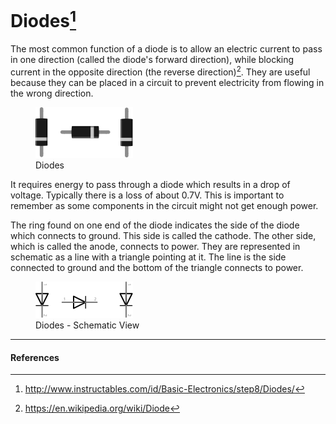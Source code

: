 <!--
title: Diodes
summary: This document describes the diode basic component.
author: G. L. Clark, II
date Created: March 6, 2016
date Modified:{{ file.mtime }}
filename: diodes.md
-->

# Diodes[^1]

The most common function of a diode is to allow an electric current to pass in one direction (called the diode's forward direction), while blocking current in the opposite direction (the reverse direction)[^2]. They are useful because they can be placed in a circuit to prevent electricity from flowing in the wrong direction.

<figure>
<img src="../assets/images/diodes.svg" alt="Diodes">
<figcaption>Diodes</figcaption>
</figure>

It requires energy to pass through a diode which results in a drop of voltage. Typically there is a loss of about 0.7V. This is important to remember as some components in the circuit might not get enough power.

The ring found on one end of the diode indicates the side of the diode which connects to ground. This side is called the cathode. The other side, which is called the anode, connects to power. They are represented in schematic as a line with a triangle pointing at it. The line is the side connected to ground and the bottom of the triangle connects to power.

<figure>
<img src="../assets/images/diodes-schematic.svg" alt="Diodes - Schematic View">
<figcaption>Diodes - Schematic View</figcaption>
</figure>

---

#### References

[^1]: http://www.instructables.com/id/Basic-Electronics/step8/Diodes/
[^2]: https://en.wikipedia.org/wiki/Diode